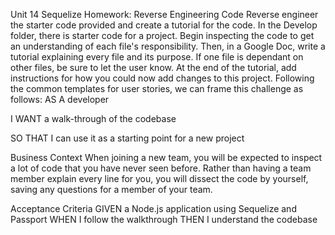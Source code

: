 Unit 14 Sequelize Homework: Reverse Engineering Code
Reverse engineer the starter code provided and create a tutorial for the code.
In the Develop folder, there is starter code for a project. Begin inspecting the code to get an understanding of each file's responsibility. Then, in a Google Doc, write a tutorial explaining every file and its purpose. If one file is dependant on other files, be sure to let the user know.
At the end of the tutorial, add instructions for how you could now add changes to this project.
Following the common templates for user stories, we can frame this challenge as follows:
AS A developer

I WANT a walk-through of the codebase

SO THAT I can use it as a starting point for a new project

Business Context
When joining a new team, you will be expected to inspect a lot of code that you have never seen before. Rather than having a team member explain every line for you, you will dissect the code by yourself, saving any questions for a member of your team.

Acceptance Criteria
GIVEN a Node.js application using Sequelize and Passport
WHEN I follow the walkthrough
THEN I understand the codebase